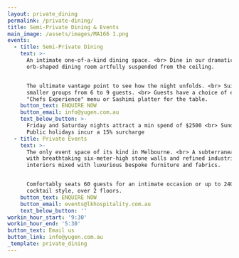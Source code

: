 ```yaml
---
layout: private_dining
permalink: /private-dining/
title: Semi-Private Dining & Events
main_image: /assets/images/MA166 1.png
events:
  - title: Semi-Private Dining
    text: >-
      An intimate one-of-a-kind dining space. <br> Dine in our dramatic golden
      orb-shaped dining room artfully suspended from the ceiling.


      The ultimate vantage point to see how the night unfolds. <br> Suited to
      smaller groups from 6 to 9 guests. <br> Guests have a choice of either the
      "Chefs Experience" menu or Sashimi platter for the table.
    button_text: ENQUIRE NOW
    button_email: info@yugen.com.au
    text_below_button: >-
      Friday and Saturday nights attract a min spend of $2500 <br> Sundays and
      Public holidays incur a 15% surcharge
  - title: Private Events
    text: >-
      The only event space of its kind in Melbourne. <br> A subterranean gem,
      with breathtaking six-meter-high stone walls and refined industrial
      interiors mixed with luxurious bespoke furniture and fabrics.


      Comfortably seats 60 guests for an intimate occasion or up to 240 guests
      cocktail style, over 2 floors.
    button_text: ENQUIRE NOW
    button_email: events@lkhospitality.com.au
    text_below_button: ''
workin_hour_start: '9:30'
workin_hour_end: '5:30'
button_text: Email us
button_link: info@yugen.com.au
_template: private_dining
---
```








